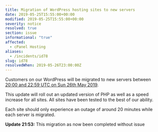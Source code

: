 ```yaml
---
title: Migration of WordPress hosting sites to new servers
date: 2019-05-25T15:55:00+00:00
modified: 2019-05-25T15:55:00+00:00
severity: notice
resolved: true
section: issue
informational: "true"
affected:
  - cPanel Hosting
aliases:
  - /incidents/id78
slug: id78
resolvedWhen: 2019-05-26T23:00:00Z
---
```


Customers on our WordPress will be migrated to new servers between [20:00 and 22:59 UTC on Sun 26th May 2019](https://www.timeanddate.com/worldclock/fixedtime.html?iso=20190526T20&ah=3).

This update will roll out an updated version of PHP as well as a speed increase for all sites.  All sites have been tested to the best of our ability.

Each site should only experience an outage of around 20 minutes while each server is migrated.

**Update 21:53:** This migration as now been completed without issue

